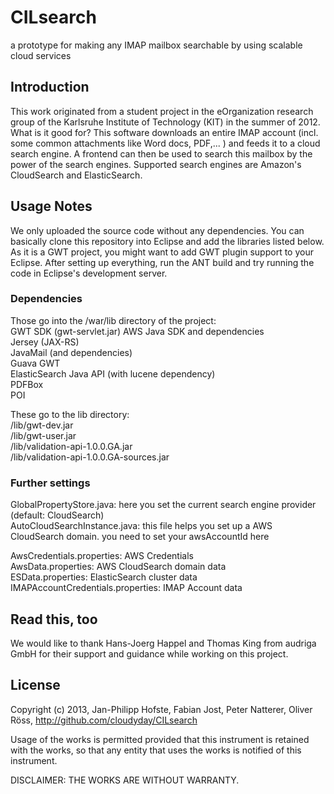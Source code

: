 CILsearch
=========

a prototype for making any IMAP mailbox searchable by using scalable cloud services


Introduction
------------

This work originated from a student project in the eOrganization research group of the Karlsruhe Institute of Technology (KIT) in the summer of 2012. What is it good for? This software downloads an entire IMAP account (incl. some common attachments like Word docs, PDF,... ) and feeds it to a cloud search engine. A frontend can then be used to search this mailbox by the power of the search engines. Supported search engines are Amazon's CloudSearch and ElasticSearch.

Usage Notes
-----------

We only uploaded the source code without any dependencies. You can basically clone this repository into Eclipse and add the libraries listed below. As it is a GWT project, you might want to add GWT plugin support to your Eclipse. After setting up everything, run the ANT build and try running the code in Eclipse's development server.

### Dependencies ###

Those go into the /war/lib directory of the project:    
GWT SDK (gwt-servlet.jar) 
AWS Java SDK and dependencies   
Jersey (JAX-RS)   
JavaMail (and dependencies)   
Guava GWT   
ElasticSearch Java API (with lucene dependency)   
PDFBox   
POI   

These go to the lib directory:   
/lib/gwt-dev.jar   
/lib/gwt-user.jar   
/lib/validation-api-1.0.0.GA.jar   
/lib/validation-api-1.0.0.GA-sources.jar   


### Further settings ###

GlobalPropertyStore.java: here you set the current search engine provider (default: CloudSearch)   
AutoCloudSearchInstance.java: this file helps you set up a AWS CloudSearch domain. you need to set your awsAccountId here   

AwsCredentials.properties: AWS Credentials   
AwsData.properties: AWS CloudSearch domain data   
ESData.properties: ElasticSearch cluster data   
IMAPAccountCredentials.properties: IMAP Account data   


Read this, too
--------------
We would like to thank Hans-Joerg Happel and Thomas King from audriga GmbH for their support and guidance while working on this project.


License
-------
Copyright (c) 2013, Jan-Philipp Hofste, Fabian Jost, Peter Natterer, Oliver Röss, http://github.com/cloudyday/CILsearch

Usage of the works is permitted provided that this instrument is retained with the works, so that any entity that uses the works is notified of this instrument.

DISCLAIMER: THE WORKS ARE WITHOUT WARRANTY.

